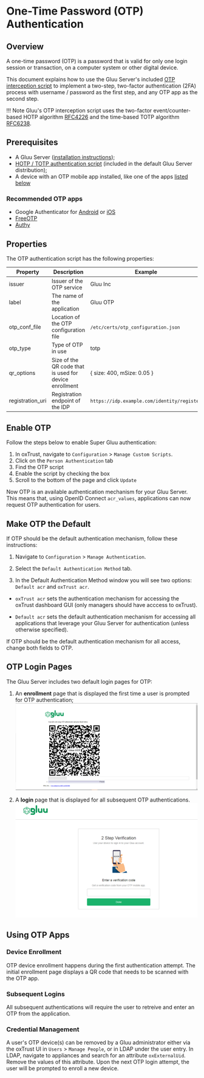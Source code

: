 # One-Time Password (OTP) Authentication

## Overview
A one-time password (OTP) is a password that is valid for only one login session or transaction, on a computer system or other digital device.

This document explains how to use the Gluu Server's included 
[OTP interception script](https://raw.githubusercontent.com/GluuFederation/oxAuth/master/Server/integrations/otp/OtpExternalAuthenticator.py) 
to implement a two-step, two-factor authentication (2FA) process with username / password as the first step, and any OTP app as the second step. 

!!! Note
    Gluu's OTP interception script uses the two-factor event/counter-based HOTP algorithm [RFC4226](https://tools.ietf.org/html/rfc4226) and the time-based TOTP algorithm [RFC6238](https://tools.ietf.org/html/rfc6238).

## Prerequisites
- A Gluu Server ([installation instructions](../installation-guide/index.md));
- [HOTP / TOTP authentication script](https://raw.githubusercontent.com/GluuFederation/oxAuth/master/Server/integrations/otp/OtpExternalAuthenticator.py) (included in the default Gluu Server distribution);
- A device with an OTP mobile app installed, like one of the apps [listed below](#recommended-otp-apps)

### Recommended OTP apps
- Google Authenticator for [Android](https://play.google.com/store/apps/details?id=com.google.android.apps.authenticator2&hl=en) or [iOS](https://itunes.apple.com/us/app/google-authenticator/id388497605?mt=8)
- [FreeOTP](https://freeotp.github.io/)
- [Authy](https://authy.com/)

## Properties
The OTP authentication script has the following properties: 

|	Property	|	Description		|	Example	|
|-----------------------|-------------------------------|---------------|
|issuer	|Issuer of the OTP service|Gluu Inc|
|label  |The name of the application | Gluu OTP| 
|otp_conf_file   | Location of the OTP configuration file | `/etc/certs/otp_configuration.json`|
|otp_type| Type of OTP in use | totp|
|qr_options| Size of the QR code that is used for device enrollment|{ size: 400, mSize: 0.05 }|
|registration_uri | Registration endpoint of the IDP| `https://idp.example.com/identity/register`| 
    
## Enable OTP
Follow the steps below to enable Super Gluu authentication:

1. In oxTrust, navigate to `Configuration` > `Manage Custom Scripts`.
1. Click on the `Person Authentication` tab
1. Find the OTP script
1. Enable the script by checking the box 
1. Scroll to the bottom of the page and click `Update`


Now OTP is an available authentication mechanism for your Gluu Server. This means that, using OpenID Connect `acr_values`, applications can now request OTP authentication for users. 

## Make OTP the Default

If OTP should be the default authentication mechanism, follow these instructions: 

1. Navigate to `Configuration` > `Manage Authentication`. 

1. Select the `Default Authentication Method` tab. 

1. In the Default Authentication Method window you will see two options: `Default acr` and `oxTrust acr`. 

 - `oxTrust acr` sets the authentication mechanism for accessing the oxTrust dashboard GUI (only managers should have acccess to oxTrust).    

 - `Default acr` sets the default authentication mechanism for accessing all applications that leverage your Gluu Server for authentication (unless otherwise specified).    

If OTP should be the default authentication mechanism for all access, change both fields to OTP.  

## OTP Login Pages
The Gluu Server includes two default login pages for OTP:

1. An **enrollment** page that is displayed the first time a user is prompted for OTP authentication;
![otp-enrollment](../img/user-authn/otp-enrollment.png)                  

1. A **login** page that is displayed for all subsequent OTP authentications. 
![otp](../img/user-authn/otp.png)


## Using OTP Apps

### Device Enrollment

OTP device enrollment happens during the first authentication attempt. The initial enrollment page displays a QR code that needs to be scanned with the OTP app. 

### Subsequent Logins
All subsequent authentications will require the user to retreive and enter an OTP from the application.

### Credential Management
A user's OTP device(s) can be removed by a Gluu administrator either via the oxTrust UI in `Users` > `Manage People`, or in LDAP under the user entry. In LDAP, navigate to appliances and search for an attribute `oxExternalUid`. Remove the values of this attribute. Upon the next OTP login attempt, the user will be prompted to enroll a new device. 
